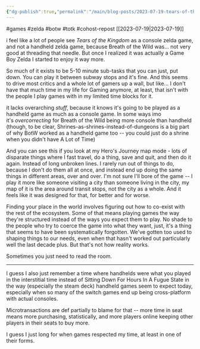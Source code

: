 ```yaml
---
{"dg-publish":true,"permalink":"/main/blog-posts/2023-07-19-tears-of-the-kingdom-gaming-and-trying-to-shape-things-into-what-you-want-instead-of-what-they-are/","noteIcon":""}
---
```


#games #zelda #botw #totk #cohost-repost
[[2023-07-19\|2023-07-19]]

i feel like a lot of people see _Tears of the Kingdom_ as a console zelda game, and not a handheld zelda game, because Breath of the Wild was... not very good at threading that needle. But once I realized it was actually a Game Boy Zelda I started to enjoy it way more.

So much of it exists to be 5-10 minute sub-tasks that you can just, put down. You can play it between subway stops and it's fine. And this seems to drive most critics and a whole lot of gamers up a wall, but like... I don't have that much time in my life for Gaming anymore, at least, that isn't with the people I play games with in my limited time blocks for it.

it lacks overarching _stuff_, because it knows it's going to be played as a handheld game as much as a console game. In some ways imo it's _overcorrecting_ for Breath of the Wild being more console than handheld (though, to be clear, Shrines-as-shrines-instead-of-dungeons is a big part of why BotW worked as a handheld game too -- you could just do a shrine when you didn't have A Lot of Time)

And you can see this if you look at my Hero's Journey map mode - lots of disparate things where I fast travel, do a thing, save and quit, and then do it again. Instead of long unbroken lines. I rarely run out of things to do, because I don't do them all at once, and instead end up doing the same things in different areas, over and over. I'm not sure I'll bore of the game -- I play it more like someone visiting a city than someone living in the city, my map of it is the area around transit stops, not the city as a whole. And it feels like it was designed for that, for better and for worse.

Finding your place in the world involves figuring out how to co-exist with the rest of the ecosystem. Some of that means playing games the way they're structured instead of the ways you expect them to play. No shade to the people who try to coerce the game into what they want, just, it's a thing that seems to have been systematically forgotten. We've gotten too used to shaping things to our needs, even when that hasn't worked out particularly well the last decade plus. But that's not how reality works.

Sometimes you just need to read the room.

---

I guess I also just remember a time where handhelds were what you played in the interstitial time instead of Sitting Down For Hours In A Fugue State in the way (especially the steam deck) handheld games seem to expect today, especially when so many of the switch games end up being cross-platform with actual consoles.

Microtransactions are def partially to blame for that -- more time in seat means more purchasing, statistically, and more players online keeping other players in their seats to buy more.

I guess I just long for when games respected my time, at least in one of their forms.
